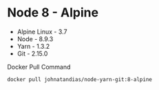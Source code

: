 # Node 8 - Alpine
- Alpine Linux - 3.7
- Node - 8.9.3
- Yarn - 1.3.2
- Git - 2.15.0

Docker Pull Command
```console
docker pull johnatandias/node-yarn-git:8-alpine
```